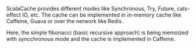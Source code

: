 ScalaCache provides different modes like Synchronous, Try, Future, cats-effect IO, etc.
The cache can be implemented in in-memory cache like Caffeine, Guava or over the network like Redis.

Here, the simple fibonacci (basic recursive approach) is being memoized with syncchronous mode and
the cache is implemented in Caffeine.
